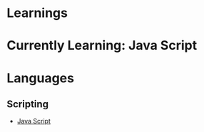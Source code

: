 # Learnings

# Currently Learning: Java Script

# Languages
## Scripting
- [Java Script](JavaScript)
